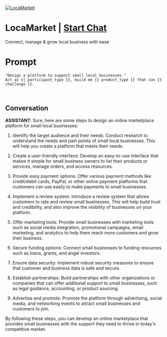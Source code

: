 
[![LocaMarket](https://flow-prompt-covers.s3.us-west-1.amazonaws.com/icon/cute/cute_3.png)](https://gptcall.net/chat.html?data=%7B%22contact%22%3A%7B%22id%22%3A%22bbiwuOaxgTu5nwQBTHApd%22%2C%22flow%22%3Atrue%7D%7D)
# LocaMarket | [Start Chat](https://gptcall.net/chat.html?data=%7B%22contact%22%3A%7B%22id%22%3A%22bbiwuOaxgTu5nwQBTHApd%22%2C%22flow%22%3Atrue%7D%7D)
Connect, manage & grow local business with ease

# Prompt

```
"Design a platform to support small local businesses."
Act as {{ participant_type }}, build me {{ product_type }} that can {{ challenge }}.



```

## Conversation

**ASSISTANT**: Sure, here are some steps to design an online marketplace platform for small local businesses:



1. Identify the target audience and their needs: Conduct research to understand the needs and pain points of small local businesses. This will help you create a platform that meets their needs.



2. Create a user-friendly interface: Develop an easy-to-use interface that makes it simple for small business owners to list their products or services, manage orders, and access resources.



3. Provide easy payment options: Offer various payment methods like credit/debit cards, PayPal, or other online payment platforms that customers can use easily to make payments to small businesses.



4. Implement a review system: Introduce a review system that allows customers to rate and review small businesses. This will help build trust and credibility, and also improve the visibility of businesses on your platform.



5. Offer marketing tools: Provide small businesses with marketing tools such as social media integration, promotional campaigns, email marketing, and analytics to help them reach more customers and grow their business.



6. Secure funding options: Connect small businesses to funding resources such as loans, grants, and angel investors.



7. Ensure data security: Implement robust security measures to ensure that customer and business data is safe and secure.



8. Establish partnerships: Build partnerships with other organizations or companies that can offer additional support to small businesses, such as legal guidance, accounting, or product sourcing.



9. Advertise and promote: Promote the platform through advertising, social media, and networking events to attract small businesses and customers to join.



By following these steps, you can develop an online marketplace that provides small businesses with the support they need to thrive in today's competitive market.


